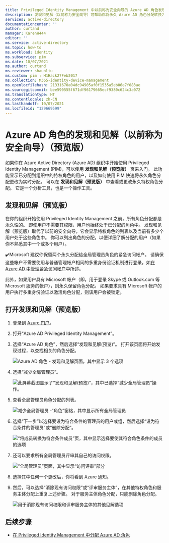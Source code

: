 ```yaml
---
title: Privileged Identity Management 中以前称为安全向导的 Azure AD 角色发现和见解（预览版）- Azure Active Directory
description: 发现和见解（以前称为安全向导）可帮助你将永久 Azure AD 角色分配转换为 Privileged Identity Management 的实时分配。
services: active-directory
documentationcenter: ''
author: curtand
manager: KarenH444
editor: ''
ms.service: active-directory
ms.topic: how-to
ms.workload: identity
ms.subservice: pim
ms.date: 10/07/2021
ms.author: curtand
ms.reviewer: shaunliu
ms.custom: pim ; H1Hack27Feb2017
ms.collection: M365-identity-device-management
ms.openlocfilehash: 21331670a04dc94905af0f1535a5eb06e7f083ae
ms.sourcegitcommit: bee590555f671df96179665ecf9380c624c3a072
ms.translationtype: HT
ms.contentlocale: zh-CN
ms.lasthandoff: 10/07/2021
ms.locfileid: "129669599"
---
```

# <a name="discovery-and-insights-preview-for-azure-ad-roles-formerly-security-wizard"></a>Azure AD 角色的发现和见解（以前称为安全向导）（预览版）

如果你在 Azure Active Directory (Azure AD) 组织中开始使用 Privileged Identity Management (PIM)，可以使用 **发现和见解（预览版）** 页来入门。 此功能显示已分配到组织中的特权角色的用户，以及如何使用 PIM 快速将永久角色分配更改为实时分配。 可以在 **发现和见解（预览版）** 中查看或更改永久特权角色分配。 它是一个分析工具，也是一个操作工具。

## <a name="discovery-and-insights-preview"></a>发现和见解（预览版）

在你的组织开始使用 Privileged Identity Management 之前，所有角色分配都是永久性的。 即使用户不需要其权限，用户也始终处于已分配的角色中。 发现和见解（预览版）取代了以前的安全向导，它会显示特权角色的列表以及当前有多少个用户处于这些角色中。 你可以列出角色的分配，以便详细了解分配的用户（如果你不熟悉其中一个或多个用户）。

:heavy_check_mark:Microsoft 建议你保留两个永久分配给全局管理员角色的紧急访问帐户。 请确保这些帐户不需要使用与普通管理帐户相同的多重身份验证机制进行登录，如[在 Azure AD 中管理紧急访问帐户](../roles/security-emergency-access.md)中所述。

此外，如果用户具有 Microsoft 帐户（即，用于登录 Skype 或 Outlook.com 等 Microsoft 服务的帐户），则永久保留角色分配。 如果要求具有 Microsoft 帐户的用户执行多重身份验证以激活角色分配，则该用户会被锁定。

## <a name="open-discovery-and-insights-preview"></a>打开发现和见解（预览版）

1. 登录到 [Azure 门户](https://portal.azure.com/)。

1. 打开“Azure AD Privileged Identity Management”。

1. 选择“Azure AD 角色”，然后选择“发现和见解(预览)”。 打开该页面将开始发现过程，以查找相关的角色分配。

    ![Azure AD 角色 - 发现和见解页面，其中显示 3 个选项](./media/pim-security-wizard/new-preview-link.png)

1. 选择“减少全局管理员”。

    ![此屏幕截图显示了“发现和见解(预览)”，其中已选择“减少全局管理员”操作。](./media/pim-security-wizard/new-preview-page.png)

1. 查看全局管理员角色分配的列表。

    ![减少全局管理员 -“角色”窗格，其中显示所有全局管理员](./media/pim-security-wizard/new-global-administrator-list.png)

1. 选择“下一步”以选择要设为符合条件的管理员的用户或组，然后选择“设为符合条件的管理员”或“删除分配”。

    ![“将成员转换为符合条件成员”页，其中显示选择要使其符合角色条件的成员的选项](./media/pim-security-wizard/new-global-administrator-buttons.png)

1. 还可以要求所有全局管理员评审其自己的访问权限。

    ![“全局管理员”页面，其中显示“访问评审”部分](./media/pim-security-wizard/new-global-administrator-access-review.png)

1. 选择其中任何一个更改后，你将看到 Azure 通知。

1. 然后，可以选择“消除现有访问权限”或“评审服务主体”，在其他特权角色和服务主体分配上重复上述步骤。 对于服务主体角色分配，只能删除角色分配。

    ![用于消除现有访问权限和评审服务主体的其他见解选项 ](./media/pim-security-wizard/new-preview-page-service-principals.png)

## <a name="next-steps"></a>后续步骤

- [在 Privileged Identity Management 中分配 Azure AD 角色](pim-how-to-add-role-to-user.md)
